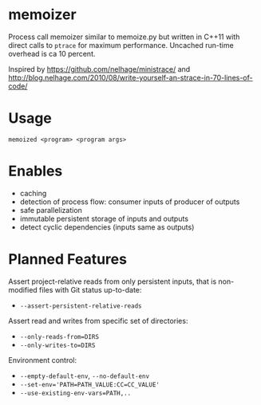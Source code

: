memoizer
========

Process call memoizer similar to memoize.py but written in C++11 with direct
calls to `ptrace` for maximum performance. Uncached run-time overhead is ca
10 percent.

Inspired by https://github.com/nelhage/ministrace/ and
http://blog.nelhage.com/2010/08/write-yourself-an-strace-in-70-lines-of-code/

Usage
=====

```memoized <program> <program args>```

Enables
=======

- caching
- detection of process flow: consumer inputs of producer of outputs
- safe parallelization
- immutable persistent storage of inputs and outputs
- detect cyclic dependencies (inputs same as outputs)

Planned Features
================

Assert project-relative reads from only persistent inputs, that is non-modified
files with Git status up-to-date:

- `--assert-persistent-relative-reads`

Assert read and writes from specific set of directories:

- `--only-reads-from=DIRS`
- `--only-writes-to=DIRS`

Environment control:

- `--empty-default-env`, `--no-default-env`
- `--set-env='PATH=PATH_VALUE:CC=CC_VALUE'`
- `--use-existing-env-vars=PATH,..`
